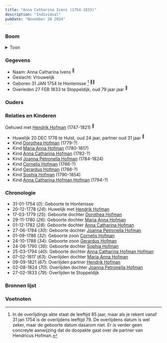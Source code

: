 ```yaml
---
title: "Anna Catharina Ivens (1754-1833)"
description: "Individual"
pubDate: "November 20 2024"
---
```


### Boom
<details><summary>Toon</summary>

![test](https://www.plantuml.com/plantuml/svg/dPLBRnen4CVl_XIZvD0JqYxx1A4aG20FAGdAevUgGePriYvU6zcc4OhuxlLcdH1CrBgvxUnu_FzvPZm-KHfBlQeOKWlAbrZY2cPuldYIOiMBeM12WfQOA-CYNAEI5WJcLCuPQRv9jTHhg4Wr8r8rlvGcaWYzNXBqOTSvmqh12mA0WP05aVSbdIyuKQhNgp3bHqSGeGr2ts3oAgKGQa8E-fnZ669TOadDryLlmjK1O0KNGH0aERp77uu7esWK6P6NHqfOiO5UTuPdw-bCQCr8roY4SDc_XZ1BOZWNN1DEbI8Vbgl5Yh4fviLqBeLICs40JLmxW_5e064UHN2dnN9fbjDVYvhNGfuJNaYwCBi-LfXlyJA0mr4qJiQ3ls25MPpz5qy7xaOJWzCEFuPjtc1wtMTI59G_rUW1d8w6HYBBNwd6Xig47JBwLEerOKmy6xBtq5CXXIu9tZj81ppo6sPmrR-jnJfmlc9A__ient2yLRyo9SRmMd17FmryzDiTkBxvRlJpm5V_hR86VRUodtUVYnLwfSMM86_3FP6bO1ubtidBfS0rneHeQToCxND4Nkd9uFAXRlyyzWTfG__XhEwr-DDU6mffYAZQ8ugzEhzfv2nFlvYPCoAnB5RxyecFl3dJpV2-ri-_g7ydbYNTBqVgLOxObgCJmArWFjfXshHIRWQOVxlkuMLUU8czp9tO5wz9ZPtBhPOTDiXEmkqFEuHQThJiscdWsCxwD7BisB4JnquTEqDsehL-c0Uh8Fpdkx0TDQwZEOAvxAuZGlRskOuOsKlWEX9aszDrfCXsZkl843enhujvfFy0)
</details>

### Gegevens
- Naam: Anna Catharina Ivens <sup><a href="../s00075/" style="text-decoration:none" title="Overlijden Hendrik Hofman 9-9-1821">:link:</a></sup>
- Geslacht: Vrouwelijk
- Geboren 31 JAN 1754 te Hontenisse [^1] <sup><a href="../s00076/" style="text-decoration:none" title="Huwelijk Hendrik Hofman en Catharina Ivens 20-12-1778">:link:</a><a href="../s00088/" style="text-decoration:none" title="Doopinschrijving Catharina Ivens 31-01-1754">:link:</a></sup>
- Overleden 27 FEB 1833 te Stoppeldijk, oud 79 jaar jaar <sup><a href="../s00087/" style="text-decoration:none" title="Overlijden Anna Catharina Ivens 27-2-1833 ">:link:</a></sup>

### Ouders

### Relaties en Kinderen

Gehuwd met [Hendrik Hofman](../i00057/) (1747-1821) <sup><a href="../s00076/" style="text-decoration:none" title="Huwelijk Hendrik Hofman en Catharina Ivens 20-12-1778">:link:</a></sup>
- Huwelijk 20 DEC 1778 te Hulst, oud 24 jaar, partner oud 31 jaar <sup><a href="../s00076/" style="text-decoration:none" title="Huwelijk Hendrik Hofman en Catharina Ivens 20-12-1778">:link:</a></sup>
- Kind [Dorothea Hofman](../i00059/) (1779-?)
- Kind [Maria Anna Hofman](../i00060/) (1780-1817)
- Kind [Anna Catharina Hofman](../i00061/) (1782-?)
- Kind [Joanna Petronella Hofman](../i00063/) (1784-1824)
- Kind [Cornelis Hofman](../i00064/) (1786-?)
- Kind [Gerardus Hofman](../i00065/) (1788-?)
- Kind [Sophia Hofman](../i00066/) (1790-1854)
- Kind [Anna Catharina Hofman Hofman](../i00067/) (1794-?)

### Chronologie
- 31-01-1754 (<i>0</i>): Geboorte te Hontenisse
- 20-12-1778 (<i>24</i>): Huwelijk met [Hendrik Hofman](../i00057/)
- 17-03-1779 (<i>25</i>): Geboorte dochter [Dorothea Hofman](../i00059/)
- 29-11-1780 (<i>26</i>): Geboorte dochter [Maria Anna Hofman](../i00060/)
- 01-12-1782 (<i>28</i>): Geboorte dochter [Anna Catharina Hofman](../i00061/)
- 27-06-1784 (<i>30</i>): Geboorte dochter [Joanna Petronella Hofman](../i00063/)
- 01-09-1786 (<i>32</i>): Geboorte zoon [Cornelis Hofman](../i00064/)
- 24-10-1788 (<i>34</i>): Geboorte zoon [Gerardus Hofman](../i00065/)
- 24-06-1790 (<i>36</i>): Geboorte dochter [Sophia Hofman](../i00066/)
- 25-03-1794 (<i>40</i>): Geboorte dochter [Anna Catharina Hofman Hofman](../i00067/)
- 07-02-1817 (<i>63</i>): Overlijden dochter [Maria Anna Hofman](../i00060/)
- 09-09-1821 (<i>67</i>): Overlijden partner [Hendrik Hofman](../i00057/)
- 02-08-1824 (<i>70</i>): Overlijden dochter [Joanna Petronella Hofman](../i00063/)
- 27-02-1833 (<i>79</i>): Overlijden te Stoppeldijk

### Bronnen lijst

### Voetnoten
[^1]: In de overlijdings akte staat de leeftijd 85 jaar, maar als je rekent vanaf 31 jan 1754 is
de overlijdens leeftijd 79. De overlijdens datum is wel zeker, maar de geboorte datum dasarom
niet. Er is verder geen concreyte aanwijzing dat de doopakte gaat over de partner van Hendricus
Hofman.